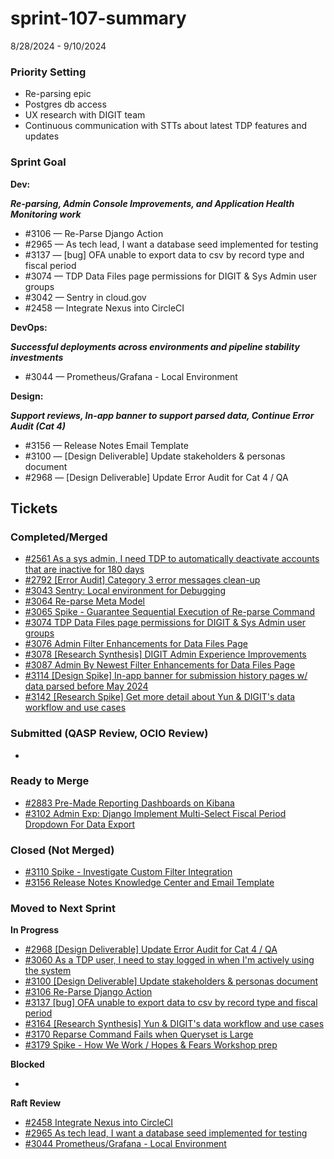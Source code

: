 # sprint-107-summary

8/28/2024 - 9/10/2024

### Priority Setting

* Re-parsing epic &#x20;
* Postgres db access &#x20;
* UX research with DIGIT team&#x20;
* Continuous communication with STTs about latest TDP features and updates&#x20;

### Sprint Goal

**Dev:**

_**Re-parsing, Admin Console Improvements, and Application Health Monitoring work**_

* \#3106 — Re-Parse Django Action&#x20;
* \#2965 — As tech lead, I want a database seed implemented for testing
* \#3137 — \[bug] OFA unable to export data to csv by record type and fiscal period
* \#3074 — TDP Data Files page permissions for DIGIT & Sys Admin user groups
* \#3042 — Sentry in cloud.gov
* \#2458 — Integrate Nexus into CircleCI

**DevOps:**

_**Successful deployments across environments and pipeline stability investments**_

* \#3044 — Prometheus/Grafana - Local Environment

**Design:**

_**Support reviews, In-app banner to support parsed data, Continue Error Audit (Cat 4)**_

* \#3156 — Release Notes Email Template
* \#3100 — \[Design Deliverable] Update stakeholders & personas document
* \#2968  — \[Design Deliverable] Update Error Audit for Cat 4 / QA

## Tickets

### Completed/Merged

* [#2561 As a sys admin, I need TDP to automatically deactivate accounts that are inactive for 180 days](https://github.com/raft-tech/TANF-app/issues/2561)
* [#2792 \[Error Audit\] Category 3 error messages clean-up ](https://github.com/raft-tech/TANF-app/issues/2792)
* [#3043 Sentry: Local environment for Debugging](https://github.com/raft-tech/TANF-app/issues/3043)
* [#3064 Re-parse Meta Model](https://github.com/raft-tech/TANF-app/issues/3064)
* [#3065 Spike - Guarantee Sequential Execution of Re-parse Command](https://github.com/raft-tech/TANF-app/issues/3065)
* [#3074 TDP Data Files page permissions for DIGIT & Sys Admin user groups ](https://github.com/raft-tech/TANF-app/issues/3074)
* [#3076 Admin Filter Enhancements for Data Files Page ](https://github.com/raft-tech/TANF-app/issues/3076)
* [#3078 \[Research Synthesis\] DIGIT Admin Experience Improvements ](https://github.com/raft-tech/TANF-app/issues/3078)
* [#3087 Admin By Newest Filter Enhancements for Data Files Page ](https://github.com/raft-tech/TANF-app/issues/3087)
* [#3114 \[Design Spike\] In-app banner for submission history pages w/ data parsed before May 2024 ](https://github.com/raft-tech/TANF-app/issues/3114)
* [#3142 \[Research Spike\] Get more detail about Yun & DIGIT's data workflow and use cases ](https://github.com/raft-tech/TANF-app/issues/3142)

### Submitted (QASP Review, OCIO Review)

*

### Ready to Merge

* [#2883 Pre-Made Reporting Dashboards on Kibana ](https://github.com/raft-tech/TANF-app/issues/2883)
* [#3102 Admin Exp: Django Implement Multi-Select Fiscal Period Dropdown For Data Export ](https://github.com/raft-tech/TANF-app/issues/3102)

### Closed (Not Merged)

* [#3110 Spike - Investigate Custom Filter Integration ](https://github.com/raft-tech/TANF-app/issues/3110)
* [#3156 Release Notes Knowledge Center and Email Template ](https://github.com/raft-tech/TANF-app/issues/3156)

### Moved to Next Sprint&#x20;

**In Progress**&#x20;

* [#2968 \[Design Deliverable\] Update Error Audit for Cat 4 / QA ](https://github.com/raft-tech/TANF-app/issues/2968)
* [#3060 As a TDP user, I need to stay logged in when I'm actively using the system ](https://github.com/raft-tech/TANF-app/issues/3060)
* [#3100 \[Design Deliverable\] Update stakeholders & personas document ](https://github.com/raft-tech/TANF-app/issues/3100)
* [#3106 Re-Parse Django Action ](https://github.com/raft-tech/TANF-app/issues/3106)
* [#3137 \[bug\] OFA unable to export data to csv by record type and fiscal period ](https://github.com/raft-tech/TANF-app/issues/3137)
* [#3164 \[Research Synthesis\] Yun & DIGIT's data workflow and use cases ](https://github.com/raft-tech/TANF-app/issues/3164)
* [#3170 Reparse Command Fails when Queryset is Large ](https://github.com/raft-tech/TANF-app/issues/3170)
* [#3179 Spike - How We Work / Hopes & Fears Workshop prep ](https://github.com/raft-tech/TANF-app/issues/3179)

**Blocked**

*

**Raft Review**

* [#2458 Integrate Nexus into CircleCI ](https://github.com/raft-tech/TANF-app/issues/2458)
* [#2965 As tech lead, I want a database seed implemented for testing ](https://github.com/raft-tech/TANF-app/issues/2965)
* [#3044 Prometheus/Grafana - Local Environment ](https://github.com/raft-tech/TANF-app/issues/3044)
